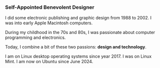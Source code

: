 ### Self-Appointed Benevolent Designer

I did some electronic publishing and graphic design from 1988 to 2002. I was into early Apple Macintosh computers.

During my childhood in the 70s and 80s, I was passionate about computer programming and electronics.

Today, I combine a bit of these two passions: **design and technology**.

I am on Linux desktop operating systems since year 2017. I was on Linux Mint. I am now on Ubuntu since June 2024.
